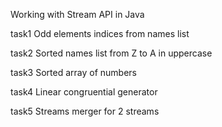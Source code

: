 Working with Stream API in Java

task1
Odd elements indices from names list

task2
Sorted names list from Z to A in uppercase  

task3
Sorted array of numbers

task4
Linear congruential generator

task5
Streams merger for 2 streams 
